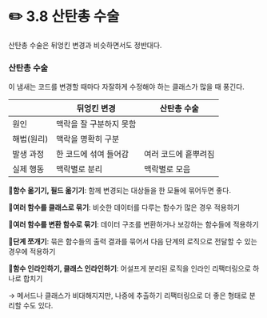 # ✏️ 3.8 산탄총 수술

산탄총 수술은 뒤엉킨 변경과 비슷하면서도 정반대다.

### 산탄총 수술

이 냄새는 코드를 변경할 때마다 자잘하게 수정해야 하는 클래스가 많을 때 풍긴다.

|        | 뒤엉킨 변경        | 산탄총 수술      |
| ------ | ------------- | ----------- |
| 원인     | 맥락을 잘 구분하지 못함 |             |
| 해법(원리) | 맥락을 명확히 구분    |             |
| 발생 과정  | 한 코드에 섞여 들어감  | 여러 코드에 흩뿌려짐 |
| 실제 행동  | 맥락별로 분리       | 맥락별로 모음     |

📍**함수 옮기기, 필드 옮기기**: 함께 변경되는 대상들을 한 모듈에 묶어두면 좋다.

📍**여러 함수를 클래스로 묶기**: 비슷한 데이터를 다루는 함수가 많은 경우 적용하기

📍**여러 함수를 변환 함수로 묶기**: 데이터 구조를 변환하거나 보강하는 함수들에 적용하기

📍**단계 쪼개기**: 묶은 함수들의 출력 결과를 묶어서 다음 단계의 로직으로 전달할 수 있는 경우에 적용하기

📍**함수 인라인하기, 클래스 인라인하기**: 어설프게 분리된 로직을 인라인 리팩터링으로 하나로 합치기

→ 메서드나 클래스가 비대해지지만, 나중에 추출하기 리팩터링으로 더 좋은 형태로 분리할 수도 있다.
